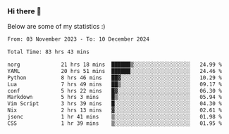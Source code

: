 ### Hi there 👋
Below are some of my statistics :)

<!--START_SECTION:waka-->

```txt
From: 03 November 2023 - To: 10 December 2024

Total Time: 83 hrs 43 mins

norg             21 hrs 18 mins  ██████▒░░░░░░░░░░░░░░░░░░   24.99 %
YAML             20 hrs 51 mins  ██████░░░░░░░░░░░░░░░░░░░   24.46 %
Python           8 hrs 46 mins   ██▓░░░░░░░░░░░░░░░░░░░░░░   10.29 %
Lua              7 hrs 49 mins   ██▒░░░░░░░░░░░░░░░░░░░░░░   09.17 %
conf             5 hrs 22 mins   █▓░░░░░░░░░░░░░░░░░░░░░░░   06.30 %
Markdown         5 hrs 3 mins    █▒░░░░░░░░░░░░░░░░░░░░░░░   05.94 %
Vim Script       3 hrs 39 mins   █░░░░░░░░░░░░░░░░░░░░░░░░   04.30 %
Nix              2 hrs 13 mins   ▓░░░░░░░░░░░░░░░░░░░░░░░░   02.61 %
jsonc            1 hr 41 mins    ▒░░░░░░░░░░░░░░░░░░░░░░░░   01.98 %
CSS              1 hr 39 mins    ▒░░░░░░░░░░░░░░░░░░░░░░░░   01.95 %
```

<!--END_SECTION:waka-->

<!--
**KlapenHz/KlapenHz** is a ✨ _special_ ✨ repository because its `README.md` (this file) appears on your GitHub profile.

Here are some ideas to get you started:

- 🔭 I’m currently working on ...
- 🌱 I’m currently learning ...
- 👯 I’m looking to collaborate on ...
- 🤔 I’m looking for help with ...
- 💬 Ask me about ...
- 📫 How to reach me: ...
- 😄 Pronouns: ...
- ⚡ Fun fact: ...
-->
